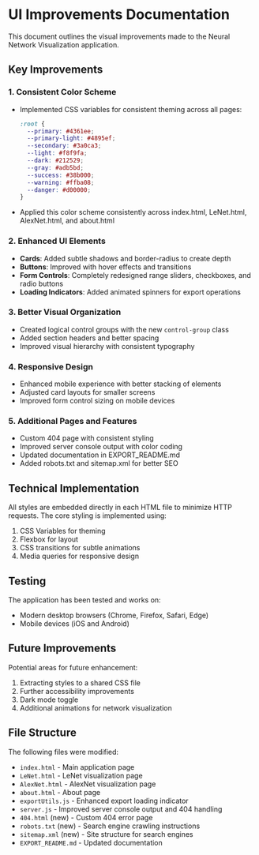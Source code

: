 # UI Improvements Documentation

This document outlines the visual improvements made to the Neural Network Visualization application.

## Key Improvements

### 1. Consistent Color Scheme

- Implemented CSS variables for consistent theming across all pages:
  ```css
  :root {
    --primary: #4361ee;
    --primary-light: #4895ef;
    --secondary: #3a0ca3;
    --light: #f8f9fa;
    --dark: #212529;
    --gray: #adb5bd;
    --success: #38b000;
    --warning: #ffba08;
    --danger: #d00000;
  }
  ```
- Applied this color scheme consistently across index.html, LeNet.html, AlexNet.html, and about.html

### 2. Enhanced UI Elements

- **Cards**: Added subtle shadows and border-radius to create depth
- **Buttons**: Improved with hover effects and transitions
- **Form Controls**: Completely redesigned range sliders, checkboxes, and radio buttons
- **Loading Indicators**: Added animated spinners for export operations

### 3. Better Visual Organization

- Created logical control groups with the new `control-group` class
- Added section headers and better spacing
- Improved visual hierarchy with consistent typography

### 4. Responsive Design

- Enhanced mobile experience with better stacking of elements
- Adjusted card layouts for smaller screens
- Improved form control sizing on mobile devices

### 5. Additional Pages and Features

- Custom 404 page with consistent styling
- Improved server console output with color coding
- Updated documentation in EXPORT_README.md
- Added robots.txt and sitemap.xml for better SEO

## Technical Implementation

All styles are embedded directly in each HTML file to minimize HTTP requests. The core styling is implemented using:

1. CSS Variables for theming
2. Flexbox for layout
3. CSS transitions for subtle animations
4. Media queries for responsive design

## Testing

The application has been tested and works on:
- Modern desktop browsers (Chrome, Firefox, Safari, Edge)
- Mobile devices (iOS and Android)

## Future Improvements

Potential areas for future enhancement:
1. Extracting styles to a shared CSS file
2. Further accessibility improvements
3. Dark mode toggle
4. Additional animations for network visualization

## File Structure

The following files were modified:
- `index.html` - Main application page
- `LeNet.html` - LeNet visualization page
- `AlexNet.html` - AlexNet visualization page
- `about.html` - About page
- `exportUtils.js` - Enhanced export loading indicator
- `server.js` - Improved server console output and 404 handling
- `404.html` (new) - Custom 404 error page
- `robots.txt` (new) - Search engine crawling instructions
- `sitemap.xml` (new) - Site structure for search engines
- `EXPORT_README.md` - Updated documentation
